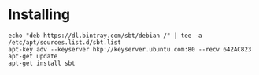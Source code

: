 Installing
==========


    echo "deb https://dl.bintray.com/sbt/debian /" | tee -a /etc/apt/sources.list.d/sbt.list
    apt-key adv --keyserver hkp://keyserver.ubuntu.com:80 --recv 642AC823
    apt-get update
    apt-get install sbt


